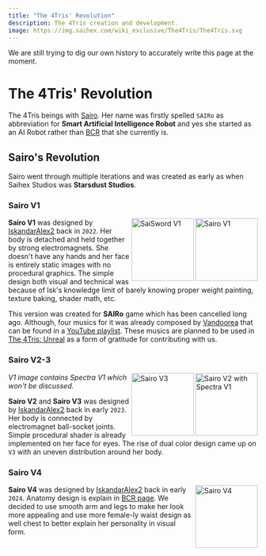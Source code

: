 ```yaml
---
title: "The 4Tris' Revolution"
description: The 4Tris creation and development.
image: https://img.saihex.com/wiki_exclusive/The4Tris/The4Tris.svg
---
```

<p class="warning_box">We are still trying to dig our own history to accurately write this page at the moment.</p>

# The 4Tris' Revolution
The 4Tris beings with [Sairo](../Characters/Sairo). Her name was firstly spelled `SAIRo` as abbreviation for **Smart Artificial Intelligence Robot** and yes she started as an AI Robot rather than [BCR](../logic/Brain_Crystal#brain-crystal-robot) that she currently is.

## Sairo's Revolution
Sairo went through multiple iterations and was created as early as when Saihex Studios was **Starsdust Studios**.

### Sairo V1
<img alt="Sairo V1" align="right" width="126" src="https://img.saihex.com/webp?src=wiki_exclusive/The4Tris/page_icon/official_contents/sairo/sairo_v1.png">

<img alt="SaiSword V1" align="right" width="126" src="https://img.saihex.com/webp?src=wiki_exclusive/The4Tris/page_icon/official_contents/sairo/sword_v1.png">

**Sairo V1** was designed by [IskandarAlex2](https://github.com/IskandarAlex2) back in `2022`. Her body is detached and held together by strong electromagnets. She doesn't have any hands and her face is entirely static images with no procedural graphics. The simple design both visual and technical was because of Isk's knowledge limit of barely knowing proper weight painting, texture baking, shader math, etc.

This version was created for **SAIRo** game which has been cancelled long ago. Although, four musics for it was already composed by [Vandoorea](https://www.youtube.com/@Vandoorea) that can be found in a [YouTube playlist](https://www.youtube.com/playlist?list=PLNVE8lNMMe2GBo_4RDFaTb44uB-nv5cDK). These musics are planned to be used in [The 4Tris: Unreal](../official_contents/The4Tris_Unreal) as a form of gratitude for contributing with us.

### Sairo V2-3
<img alt="Sairo V2 with Spectra V1" align="right" width="126" src="https://img.saihex.com/webp?src=wiki_exclusive/The4Tris/page_icon/official_contents/sairo/sairo_v2.png">

<img alt="Sairo V3" align="right" width="126" src="https://img.saihex.com/webp?src=wiki_exclusive/The4Tris/page_icon/official_contents/sairo/sairo_v3.png">

*V1 image contains Spectra V1 which won't be discussed.*

**Sairo V2** and **Sairo V3** was designed by [IskandarAlex2](https://github.com/IskandarAlex2) back in early `2023`. Her body is connected by electromagnet ball-socket joints. Simple procedural shader is already implemented on her face for eyes. The rise of dual color design came up on `V3` with an uneven distribution around her body.

### Sairo V4
<img alt="Sairo V4" align="right" width="126" src="https://img.saihex.com/webp?src=wiki_exclusive/The4Tris/page_icon/characters/sairo/sairo.png">

**Sairo V4** was designed by [IskandarAlex2](https://github.com/IskandarAlex2) back in early `2024`. Anatomy design is explain in [BCR page](../logic/Brain_Crystal#brain-crystal-robot). We decided to use smooth arm and legs to make her look more appealing and use more female-ly waist design as well chest to better explain her personality in visual form.